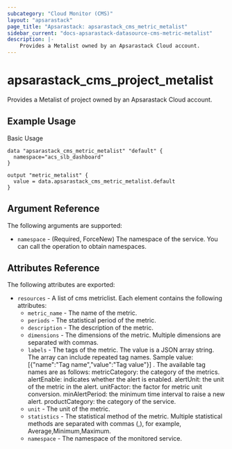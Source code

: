 ```yaml
---
subcategory: "Cloud Monitor (CMS)"
layout: "apsarastack"
page_title: "Apsarastack: apsarastack_cms_metric_metalist"
sidebar_current: "docs-apsarastack-datasource-cms-metric-metalist"
description: |-
    Provides a Metalist owned by an Apsarastack Cloud account.
---
```


# apsarastack\_cms\_project\_metalist

Provides a Metalist of project  owned by an Apsarastack Cloud account.

## Example Usage

Basic Usage

```
data "apsarastack_cms_metric_metalist" "default" {
  namespace="acs_slb_dashboard"
}

output "metric_metalist" {
  value = data.apsarastack_cms_metric_metalist.default
}
```

## Argument Reference

The following arguments are supported:

* `namespace` - (Required, ForceNew) The namespace of the service. You can call the  operation to obtain namespaces. 

## Attributes Reference

The following attributes are exported:

* `resources` - A list of cms metriclist. Each element contains the following attributes:
    * `metric_name` - The name of the metric.
    * `periods` -     The statistical period of the metric.
    * `description` - The description of the metric. 
    * `dimensions` - The dimensions of the metric. Multiple dimensions are separated with commas.
    * `labels` - The tags of the metric. The value is a JSON array string. The array can include repeated tag names. Sample value: [{"name":"Tag name","value":"Tag value"}] . 
                 The available tag names are as follows: metricCategory: 
          the category of the metrics. alertEnable: indicates whether the alert is enabled. alertUnit: the unit of the metric in the alert. unitFactor: the factor for metric unit conversion. minAlertPeriod: the minimum time interval to raise a new alert. productCategory: the category of the service.
    * `unit` - The unit of the metric. 
    * `statistics` - The statistical method of the metric. Multiple statistical methods are separated with commas (,), for example, Average,Minimum,Maximum.
    * `namespace` - The namespace of the monitored service.

  